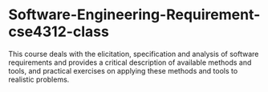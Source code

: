 # Software-Engineering-Requirement-cse4312-class
This course deals with the elicitation, specification and analysis of software requirements and provides a critical description of available methods and tools, and practical exercises on applying these methods and tools to realistic problems.
